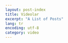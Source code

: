 ```yaml
---
layout: post-index
title: Videolar
excerpt: "A List of Posts"
lang: tr
encoding: utf-8
category: video
---
```

